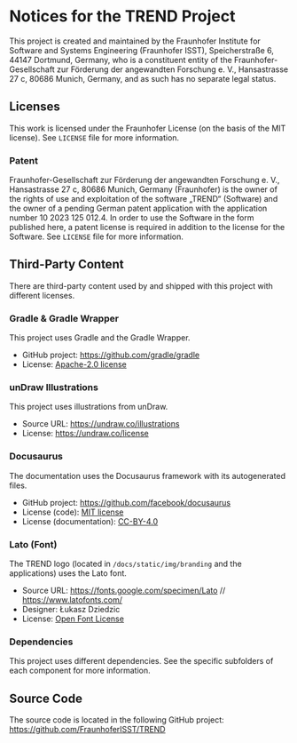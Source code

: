 # Notices for the TREND Project

This project is created and maintained by the Fraunhofer Institute for Software and Systems 
Engineering (Fraunhofer ISST), Speicherstraße 6, 44147 Dortmund, Germany, who is a constituent 
entity of the Fraunhofer-Gesellschaft zur Förderung der angewandten Forschung e. V., 
Hansastrasse 27 c, 80686 Munich, Germany, and as such has no separate legal status.

## Licenses

This work is licensed under the Fraunhofer License (on the basis of the MIT license). See
`LICENSE` file for more information.

### Patent

Fraunhofer-Gesellschaft zur Förderung der angewandten Forschung e. V., Hansastrasse 27 c, 80686 
Munich, Germany (Fraunhofer) is the owner of the rights of use and exploitation of the software 
„TREND“ (Software) and the owner of a pending German patent application with the application 
number 10 2023 125 012.4. In order to use the Software in the form published here, a patent 
license is required in addition to the license for the Software. See `LICENSE` file for more 
information.

## Third-Party Content

There are third-party content used by and shipped with this project with different licenses.

### Gradle & Gradle Wrapper
This project uses Gradle and the Gradle Wrapper.
- GitHub project: https://github.com/gradle/gradle
- License: [Apache-2.0 license](https://github.com/gradle/gradle/blob/master/LICENSE)

### unDraw Illustrations
This project uses illustrations from unDraw.
- Source URL: https://undraw.co/illustrations
- License: https://undraw.co/license

### Docusaurus
The documentation uses the Docusaurus framework with its autogenerated files.
- GitHub project: https://github.com/facebook/docusaurus
- License (code): [MIT license](https://github.com/facebook/docusaurus/blob/main/LICENSE)
- License (documentation): [CC-BY-4.0](https://github.com/facebook/docusaurus/blob/main/LICENSE-docs)

### Lato (Font)
The TREND logo (located in `/docs/static/img/branding` and the applications) uses the Lato font.
- Source URL: https://fonts.google.com/specimen/Lato // https://www.latofonts.com/
- Designer: Łukasz Dziedzic
- License: [Open Font License](https://scripts.sil.org/cms/scripts/page.php?site_id=nrsi&id=OFL)

### Dependencies
This project uses different dependencies. See the specific subfolders of each component for more
information.

## Source Code

The source code is located in the following GitHub project: https://github.com/FraunhoferISST/TREND
